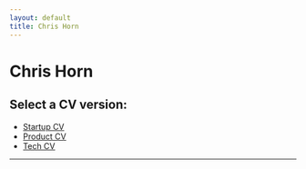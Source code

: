 ```yaml
---
layout: default
title: Chris Horn
---
```


<h1 class="cv-name">Chris Horn</h1>

## Select a CV version:

- [Startup CV](cv-startup)
- [Product CV](cv-corp)
- [Tech CV](cv-tech-startup)

---